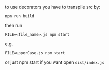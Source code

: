 to use decorators you have to transpile src by: 

`npm run build`

then run 

`FILE=<file_name>.js npm start`

e.g.

`FILE=upperCase.js npm start`

or just npm start if you want open `dist/index.js`
